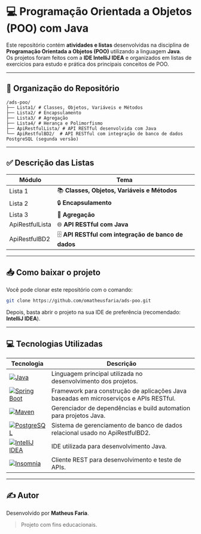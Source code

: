 
# 💻 Programação Orientada a Objetos (POO) com Java

Este repositório contém **atividades e listas** desenvolvidas na disciplina de **Programação Orientada a Objetos (POO)** utilizando a linguagem **Java**.  
Os projetos foram feitos com a **IDE IntelliJ IDEA** e organizados em listas de exercícios para estudo e prática dos principais conceitos de POO.

---

## 📂 Organização do Repositório

```
/ads-poo/
├── Lista1/ # Classes, Objetos, Variáveis e Métodos
├── Lista2/ # Encapsulamento
├── Lista3/ # Agregação
├── Lista4/ # Herança e Polimorfismo
├── ApiRestfulLista/ # API RESTful desenvolvida com Java
└── ApiRestfulBD2/  # API RESTful com integração de banco de dados PostgreSQL (segunda versão)
```

---

## ✅ Descrição das Listas

| Módulo   | Tema                                                         |
|---------|------------------------------------------------------------------|
| Lista 1 | 📚 **Classes, Objetos, Variáveis e Métodos**                     |
| Lista 2 | 🔒 **Encapsulamento**                                             |
| Lista 3 | 🤝 **Agregação**                                                  |
| ApiRestfulLista    | 🌐 **API RESTful com Java**       |
| ApiRestfulBD2    | 🗄️ **API RESTful com integração de banco de dados**          |

---

## 📥 Como baixar o projeto

Você pode clonar este repositório com o comando:

```bash
git clone https://github.com/omatheusfaria/ads-poo.git
```

Depois, basta abrir o projeto na sua IDE de preferência (recomendado: **IntelliJ IDEA**).

---

## 💻 Tecnologias Utilizadas

| Tecnologia | Descrição |
|------------|-----------|
| [![Java](https://img.shields.io/badge/Java-17-blue?logo=java&logoColor=white)](https://www.java.com/) | Linguagem principal utilizada no desenvolvimento dos projetos. |
| [![Spring Boot](https://img.shields.io/badge/Spring_Boot-6DB33F?logo=spring&logoColor=white)](https://spring.io/projects/spring-boot) | Framework para construção de aplicações Java baseadas em microserviços e APIs RESTful. |
| [![Maven](https://img.shields.io/badge/Maven-C71A36?logo=apachemaven&logoColor=white)](https://maven.apache.org/) | Gerenciador de dependências e build automation para projetos Java. |
| [![PostgreSQL](https://img.shields.io/badge/PostgreSQL-336791?logo=postgresql&logoColor=white)](https://www.postgresql.org/) | Sistema de gerenciamento de banco de dados relacional usado no ApiRestfulBD2. |
| [![IntelliJ IDEA](https://img.shields.io/badge/IntelliJ_IDEA-000000?logo=intellijidea&logoColor=white)](https://www.jetbrains.com/idea/) | IDE utilizada para desenvolvimento Java. |
| [![Insomnia](https://img.shields.io/badge/Insomnia-4000BF?logo=insomnia&logoColor=white)](https://insomnia.rest/) | Cliente REST para desenvolvimento e teste de APIs. |

---

## ✍️ Autor

Desenvolvido por **Matheus Faria**.  
> Projeto com fins educacionais.
